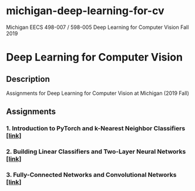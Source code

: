 # michigan-deep-learning-for-cv
Michigan EECS 498-007 / 598-005 Deep Learning for Computer Vision Fall 2019


# Deep Learning for Computer Vision

## Description

Assignments for Deep Learning for Computer Vision at Michigan (2019 Fall)

## Assignments

### 1. Introduction to PyTorch and k-Nearest Neighbor Classifiers [[link]](assignment1)

### 2. Building Linear Classifiers and Two-Layer Neural Networks [[link]](assignment2)

### 3. Fully-Connected Networks and Convolutional Networks [[link]](assignment3)
